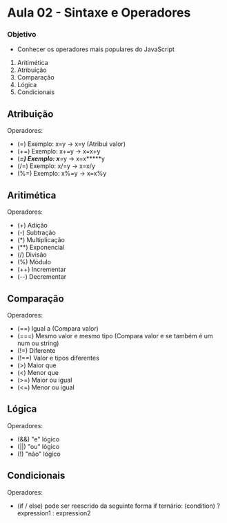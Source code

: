 # Aula 02 - Sintaxe e Operadores

### Objetivo

- Conhecer os operadores mais populares do JavaScript

1. Aritimética
2. Atribuição
3. Comparação
4. Lógica
5. Condicionais

## Atribuição

Operadores:
- (=)	Exemplo: x=y -> x=y (Atribui valor)
- (+=)	Exemplo: x+=y -> x=x+y
- (*****=)	Exemplo: x*****=y -> x=x*****y
- (/=)	Exemplo: x/=y -> x=x/y
- (%=)	Exemplo: x%=y -> x=x%y


## Aritimética

Operadores:
- (+)	Adição
- (-)	Subtração
- (*)	Multiplicação
- (**)	Exponencial
- (/)	Divisão
- (%)	Módulo
- (++)	Incrementar
- (--)	Decrementar


## Comparação

Operadores:
- (==)	Igual a (Compara valor)
- (===)	Mesmo valor e mesmo tipo (Compara valor e se também é um num ou string)
- (!=)	Diferente
- (!==)	Valor e tipos diferentes
- (>)	Maior que
- (<)	Menor que
- (>=)	Maior ou igual
- (<=)	Menor ou igual


## Lógica

Operadores:
- (&&)	"e" lógico
- (||)	"ou" lógico
- (!)	"não" lógico


## Condicionais

Operadores:
- (if / else) pode ser reescrido da seguinte forma if ternário: (condition) ? expression1 : expression2